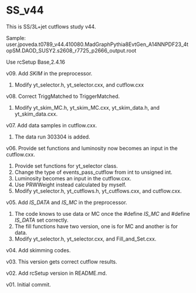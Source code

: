 # SS_v44
This is SS/3L+jet cutflows study v44.

Sample: user.jpoveda.t0789_v44.410080.MadGraphPythia8EvtGen_A14NNPDF23_4topSM.DAOD_SUSY2.s2608_r7725_p2666_output.root

Use rcSetup Base,2.4.16

v09. Add _SKIM_ in the preprocessor.
1. Modify yt_selector.h, yt_selector.cxx, and cutflow.cxx

v08. Correct TriggMatched to TriggerMatched.
1. Modify yt_skim_MC.h, yt_skim_MC.cxx, yt_skim_data.h, and yt_skim_data.cxx.

v07. Add data samples in cutflow.cxx.
1. The data run 303304 is added.

v06. Provide set functions and luminosity now becomes an input in the cutflow.cxx.
1. Provide set functions for yt_selector class.
2. Change the type of events_pass_cutflow from int to unsigned int.
3. Luminosity becomes an input in the cutflow.cxx.
4. Use PRWWeight instead calculated by myself.
5. Modify yt_selector.h, yt_cutflows.h, yt_cutflows.cxx, and cutflow.cxx.

v05. Add _IS_DATA_ and _IS_MC_ in the preprocessor.
1. The code knows to use data or MC once the #define _IS_MC_ and #define _IS_DATA_ set correctly.
2. The fill functions have two version, one is for MC and another is for data.
3. Modify yt_selector.h, yt_selector.cxx, and Fill_and_Set.cxx.

v04. Add skimming codes.

v03. This version gets correct cutflow results.

v02. Add rcSetup version in README.md.

v01. Initial commit.
